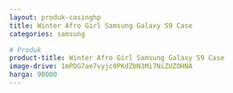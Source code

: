 ```yaml
---
layout: produk-casinghp
title: Winter Afro Girl Samsung Galaxy S9 Case
categories: samsung

# Produk
product-title: Winter Afro Girl Samsung Galaxy S9 Case
image-drive: 1mPDG7ae7vyjc0PKdZbN3Mi7NiZUZOHNA
harga: 90000
---
```

